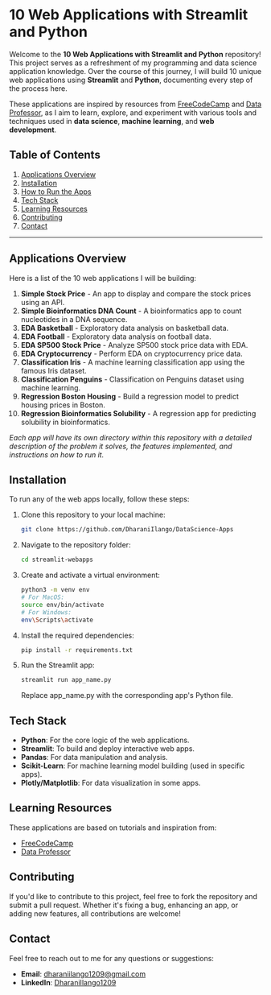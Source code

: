 # 10 Web Applications with Streamlit and Python

Welcome to the **10 Web Applications with Streamlit and Python** repository! This project serves as a refreshment of my programming and data science application knowledge. Over the course of this journey, I will build 10 unique web applications using **Streamlit** and **Python**, documenting every step of the process here.

These applications are inspired by resources from [FreeCodeCamp](https://www.freecodecamp.org/) and [Data Professor](https://www.youtube.com/c/DataProfessor), as I aim to learn, explore, and experiment with various tools and techniques used in **data science**, **machine learning**, and **web development**.

## Table of Contents

1. [Applications Overview](#applications-overview)
2. [Installation](#installation)
3. [How to Run the Apps](#how-to-run-the-apps)
4. [Tech Stack](#tech-stack)
5. [Learning Resources](#learning-resources)
6. [Contributing](#contributing)
7. [Contact](#contact)

---

## Applications Overview

Here is a list of the 10 web applications I will be building:

1. **Simple Stock Price** - An app to display and compare the stock prices using an API.
2. **Simple Bioinformatics DNA Count** - A bioinformatics app to count nucleotides in a DNA sequence.
3. **EDA Basketball** - Exploratory data analysis on basketball data.
4. **EDA Football** - Exploratory data analysis on football data.
5. **EDA SP500 Stock Price** - Analyze SP500 stock price data with EDA.
6. **EDA Cryptocurrency** - Perform EDA on cryptocurrency price data.
7. **Classification Iris** - A machine learning classification app using the famous Iris dataset.
8. **Classification Penguins** - Classification on Penguins dataset using machine learning.
9. **Regression Boston Housing** - Build a regression model to predict housing prices in Boston.
10. **Regression Bioinformatics Solubility** - A regression app for predicting solubility in bioinformatics.

_Each app will have its own directory within this repository with a detailed description of the problem it solves, the features implemented, and instructions on how to run it._

## Installation

To run any of the web apps locally, follow these steps:

1. Clone this repository to your local machine:

   ```bash
   git clone https://github.com/DharaniIlango/DataScience-Apps
   ```

2. Navigate to the repository folder:

   ```bash
   cd streamlit-webapps
   ```

3. Create and activate a virtual environment:

   ```bash
   python3 -m venv env
   # For MacOS:
   source env/bin/activate
   # For Windows:
   env\Scripts\activate
   ```

4. Install the required dependencies:

   ```bash
   pip install -r requirements.txt
   ```

5. Run the Streamlit app:
   ```bash
   streamlit run app_name.py
   ```
   Replace app_name.py with the corresponding app's Python file.

## Tech Stack

- **Python**: For the core logic of the web applications.
- **Streamlit**: To build and deploy interactive web apps.
- **Pandas**: For data manipulation and analysis.
- **Scikit-Learn**: For machine learning model building (used in specific apps).
- **Plotly/Matplotlib**: For data visualization in some apps.

## Learning Resources

These applications are based on tutorials and inspiration from:

- [FreeCodeCamp](https://www.freecodecamp.org/)
- [Data Professor](https://www.youtube.com/c/DataProfessor)

## Contributing

If you'd like to contribute to this project, feel free to fork the repository and submit a pull request. Whether it's fixing a bug, enhancing an app, or adding new features, all contributions are welcome!

## Contact

Feel free to reach out to me for any questions or suggestions:

- **Email**: [dharaniilango1209@gmail.com](mailto:dharaniilango1209@gmail.com)
- **LinkedIn**: [DharaniIlango1209](https://www.linkedin.com/in/dharaniilango1209/)
